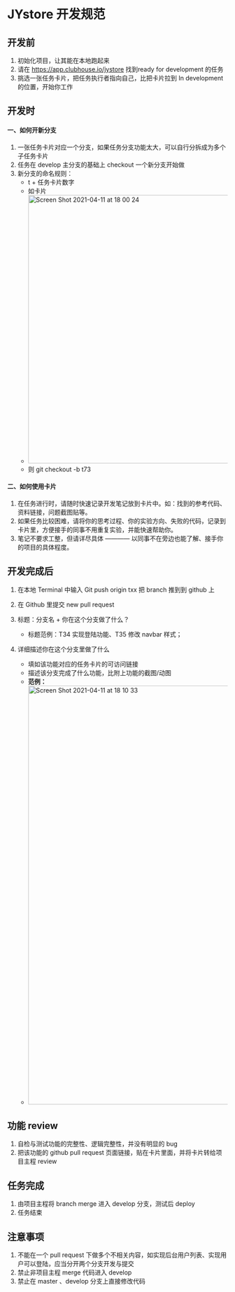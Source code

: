 # JYstore 开发规范

## 开发前

1. 初始化项目，让其能在本地跑起来
2. 请在 https://app.clubhouse.io/jystore 找到ready for development 的任务
3. 挑选一张任务卡片，把任务执行者指向自己，比把卡片拉到 In development 的位置，开始你工作

## 开发时

#### 一、如何开新分支

1. 一张任务卡片对应一个分支，如果任务分支功能太大，可以自行分拆成为多个子任务卡片
2. 任务在 develop 主分支的基础上 checkout 一个新分支开始做
3. 新分支的命名规则：
   - t + 任务卡片数字
   - 如卡片
   - <img width="613" alt="Screen Shot 2021-04-11 at 18 00 24" src="https://user-images.githubusercontent.com/20460334/114299802-dd901280-9aef-11eb-8a02-1e3055a3a088.png">
   - 则 git checkout -b t73

#### 二、如何使用卡片

1. 在任务进行时，请随时快速记录开发笔记放到卡片中。如：找到的参考代码、资料链接，问题截图贴等。
2. 如果任务比较困难，请将你的思考过程、你的实验方向、失败的代码，记录到卡片里，方便接手的同事不用重复实验，并能快速帮助你。
3. 笔记不要求工整，但请详尽具体 ———— 以同事不在旁边也能了解、接手你的项目的具体程度。

## 开发完成后

1. 在本地 Terminal 中输入 Git push origin txx 把 branch 推到到 github 上
2. 在 Github 里提交 new pull request
3. 标题：分支名 + 你在这个分支做了什么？
   - 标题范例：T34 实现登陆功能、T35 修改 navbar 样式；

4. 详细描述你在这个分支里做了什么
   - 填如该功能对应的任务卡片的可访问链接
   - 描述该分支完成了什么功能，比附上功能的截图/动图
   - **范例：**
   - <img width="957" alt="Screen Shot 2021-04-11 at 18 10 33" src="https://user-images.githubusercontent.com/20460334/114300132-45932880-9af1-11eb-8273-a1d336ce8656.png">

## 功能 review

1. 自检与测试功能的完整性、逻辑完整性，并没有明显的 bug
2. 把该功能的 github pull request 页面链接，贴在卡片里面，并将卡片转给项目主程 review

## 任务完成

1. 由项目主程将 branch merge 进入 develop 分支，测试后 deploy
2. 任务结束


## 注意事项

1. 不能在一个 pull request 下做多个不相关内容，如实现后台用户列表、实现用户可以登陆，应当分开两个分支开发与提交
2. 禁止非项目主程 merge 代码进入 develop
3. 禁止在 master 、develop 分支上直接修改代码
